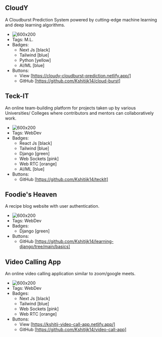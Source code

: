 ## CloudY
A Cloudburst Prediction System powered by cutting-edge machine learning and deep learning algorithms.
- ![600x200](assets\projects\CloudY.png)
- Tags: M.L.
- Badges: 
  - Next Js [black]
  - Tailwind [blue]
  - Python [yellow]
  - AI/ML [blue]
- Buttons:
  - View [https://cloudy-cloudburst-prediction.netlify.app/]
  - GitHub [https://github.com/Kshitijk14/cloud-burst]

## Teck-IT
An online team-building platform for projects taken up by various Universities/ Colleges where contributors and mentors can collaboratively work.
- ![600x200](assets\projects\TeckIt.png)
- Tags: WebDev
- Badges:
  - React Js [black]
  - Tailwind [blue]
  - Django [green]
  - Web Sockets [pink]
  - Web RTC [orange]
  - AI/ML [blue]
- Buttons:
  - GitHub [https://github.com/Kshitijk14/teckIt]

## Foodie's Heaven
A recipe blog website with user authentication.
- ![600x200](assets\projects\FoodiesHeaven.png)
- Tags: WebDev
- Badges:
  - Django [green]
- Buttons:
  - GitHub [https://github.com/Kshitijk14/learning-django/tree/main/basics]

## Video Calling App
An online video calling application similar to zoom/google meets.
- ![600x200](assets\projects\VideoCallapp.png)
- Tags: WebDev
- Badges:
  - Next Js [black]
  - Tailwind [blue]
  - Web Sockets [pink]
  - Web RTC [orange]
- Buttons:
  - View [https://kshitij-video-call-app.netlify.app/] 
  - GitHub [https://github.com/Kshitijk14/video-call-app]
